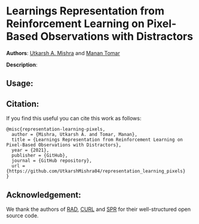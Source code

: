 
# Learnings Representation from Reinforcement Learning on Pixel-Based Observations with Distractors

**Authors**: [Utkarsh A. Mishra](https://utkarshmishra04.github.io) and [Manan Tomar](https://manantomar.github.io)

**Description**:


## Usage:


## Citation:

If you find this useful you can cite this work as follows:

```
@misc{representation-learning-pixels,
  author = {Mishra, Utkarsh A. and Tomar, Manan},
  title = {Learnings Representation from Reinforcement Learning on Pixel-Based Observations with Distractors},
  year = {2021},
  publisher = {GitHub},
  journal = {GitHub repository},
  url = {https://github.com/UtkarshMishra04/representation_learning_pixels}
}
```

## Acknowledgement:

We thank the authors of [RAD](https://github.com/MishaLaskin/rad), [CURL](https://github.com/MishaLaskin/curl) and [SPR](https://github.com/mila-iqia/spr) for their well-structured open source code.